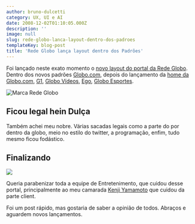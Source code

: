 ```yaml
---
author: bruno-dulcetti
category: UX, UI e AI
date: 2008-12-02T01:10:05.000Z
description: ''
image: null
slug: rede-globo-lanca-layout-dentro-dos-padroes
templateKey: blog-post
title: 'Rede Globo lança layout dentro dos Padrões'
---
```


Foi lançado neste exato momento o [novo layout do portal da Rede Globo](http://redeglobo.globo.com/). Dentro dos novos padrões [Globo.com](http://www.globo.com), depois do lançamento da [home da Globo.com](/portal-globocom-lanca-sua-nova-home), [G1](/g1-o-portal-de-noticias-da-globocom-lanca-novo-layout), [Globo Vídeos](/globo-videos-nos-novos-padroes-globocom), [Ego](/ego-lanca-nova-versao-seguindo-os-novos-padroes-globocom), [Globo Esportes](/globo-esporte-lanca-sua-nova-versao).

![Marca Rede Globo](/assets/images/posts/marca-redeglobo.jpg)

## Ficou legal hein Dulça

Também achei meu nobre. Várias sacadas legais como a parte do por dentro da globo, meio no estilo do twitter, a programação, enfim, tudo mesmo ficou fodástico.

## Finalizando

[![](/assets/images/posts/thumb-redeglobo.jpg)](http://www.flickr.com/photos/kenjiys/3076334386/)

Queria parabenizar toda a equipe de Entretenimento, que cuidou desse portal, principalmente ao meu camarada [Kenji Yamamoto](http://www.kenjiyamamoto.com/blog/) que cuidou da parte client.

Foi um post rápido, mas gostaria de saber a opinião de todos. Abraços e aguardem novos lançamentos.
